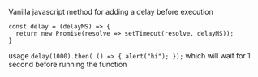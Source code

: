 Vanilla javascript method for adding a delay before execution

```
const delay = (delayMS) => {
  return new Promise(resolve => setTimeout(resolve, delayMS));
}
```

usage `delay(1000).then( () => { alert("hi"); });` which will wait for 1 second before running the function
